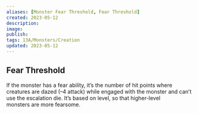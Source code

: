 ```yaml
---
aliases: [Monster Fear Threshold, Fear Threshold]
created: 2023-05-12
description: 
image: 
publish: 
tags: 13A/Monsters/Creation
updated: 2023-05-12
---
```


## Fear Threshold

If the monster has a fear ability, it’s the number of hit points where  
creatures are dazed (–4 attack) while engaged with the monster and can’t  
use the escalation die. It’s based on level, so that higher-level  
monsters are more fearsome.


